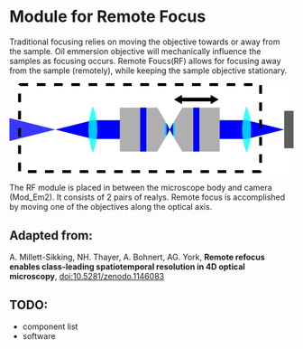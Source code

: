 # Module for Remote Focus

Traditional focusing relies on moving the objective towards or away from the sample. Oil emmersion objective will mechanically influence the samples as focusing occurs. Remote Foucs(RF) allows for focusing away from the sample (remotely), while keeping the sample objective stationary. 


![RF Schematic](/RemoteFocus/images/schematic.png)


The RF module is placed in between the microscope body and camera (Mod_Em2). It consists of 2 pairs of realys. Remote focus is accomplished by moving one of the objectives along the optical axis.


## Adapted from:
A. Millett-Sikking, NH. Thayer, A. Bohnert, AG. York, **Remote refocus enables class-leading spatiotemporal resolution in 4D optical microscopy**, [doi:10.5281/zenodo.1146083](https://calico.github.io/remote_refocus/)

## TODO:
* component list
* software